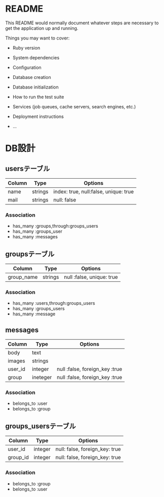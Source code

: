 # README

This README would normally document whatever steps are necessary to get the
application up and running.

Things you may want to cover:

* Ruby version

* System dependencies

* Configuration

* Database creation

* Database initialization

* How to run the test suite

* Services (job queues, cache servers, search engines, etc.)

* Deployment instructions

* ...

# DB設計
## usersテーブル
|Column|Type|Options|
|------|----|-------|
|name|strings|index: true, null:false, unique: true|
|mail|strings|null: false|

### Association
- has_many :groups,through:groups_users
- has_many :groups_user
- has_many :messages

## groupsテーブル
|Column|Type|Options|
|------|----|-------|
|group_name|strings|null :false,  unique: true|

### Association
- has_many :users,through:groups_users
- has_many :groups_users
- has_many :message

## messages
|Column|Type|Options|
|------|----|-------|
|body|text|
|images|strings|
|user_id|integer|null :false, foreign_key :true|
|group|ineteger|null :false, foreign_key :true|

### Association
- belongs_to :user
- belongs_to :group

## groups_usersテーブル

|Column|Type|Options|
|------|----|-------|
|user_id|integer|null: false, foreign_key: true|
|group_id|integer|null: false, foreign_key: true|

### Association
- belongs_to :group
- belongs_to :user
